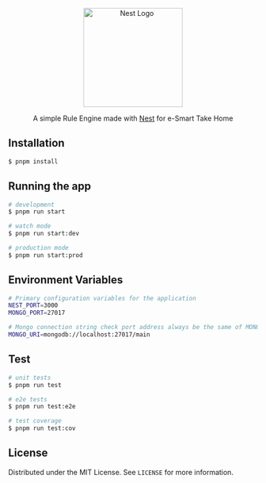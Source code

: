 <p align="center">
  <a href="http://nestjs.com/" target="blank"><img src="https://nestjs.com/img/logo-small.svg" width="200" alt="Nest Logo" /></a>
</p>

[circleci-image]: https://img.shields.io/circleci/build/github/nestjs/nest/master?token=abc123def456
[circleci-url]: https://circleci.com/gh/nestjs/nest

  <p align="center">A simple Rule Engine made with <a href="https://github.com/nestjs/nest" target="_blank">Nest</a> for e-Smart Take Home</p>

## Installation

```bash
$ pnpm install
```

## Running the app

```bash
# development
$ pnpm run start

# watch mode
$ pnpm run start:dev

# production mode
$ pnpm run start:prod
```

## Environment Variables

```bash
# Primary configuration variables for the application
NEST_PORT=3000
MONGO_PORT=27017

# Mongo connection string check port address always be the same of MONGO_PORT
MONGO_URI=mongodb://localhost:27017/main
```

## Test

```bash
# unit tests
$ pnpm run test

# e2e tests
$ pnpm run test:e2e

# test coverage
$ pnpm run test:cov
```

<!-- LICENSE -->
## License

Distributed under the MIT License. See `LICENSE` for more information.
